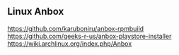 ## Linux Anbox  

https://github.com/karuboniru/anbox-rpmbuild  
https://github.com/geeks-r-us/anbox-playstore-installer  
https://wiki.archlinux.org/index.php/Anbox
